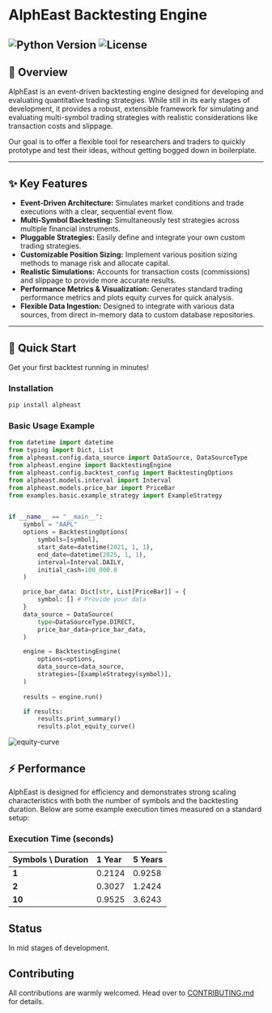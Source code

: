 # AlphEast Backtesting Engine

![Python Version](https://img.shields.io/badge/python-3.8%2B-blue.svg)
![License](https://img.shields.io/badge/license-MIT-green.svg)
---

## 🌟 Overview

AlphEast is an event-driven backtesting engine designed for developing and evaluating quantitative trading strategies. While still in its early stages of development, it provides a robust, extensible framework for simulating and evaluating multi-symbol trading strategies with realistic considerations like transaction costs and slippage.

Our goal is to offer a flexible tool for researchers and traders to quickly prototype and test their ideas, without getting bogged down in boilerplate.

---

## ✨ Key Features

* **Event-Driven Architecture:** Simulates market conditions and trade executions with a clear, sequential event flow.
* **Multi-Symbol Backtesting:** Simultaneously test strategies across multiple financial instruments.
* **Pluggable Strategies:** Easily define and integrate your own custom trading strategies.
* **Customizable Position Sizing:** Implement various position sizing methods to manage risk and allocate capital.
* **Realistic Simulations:** Accounts for transaction costs (commissions) and slippage to provide more accurate results.
* **Performance Metrics & Visualization:** Generates standard trading performance metrics and plots equity curves for quick analysis.
* **Flexible Data Ingestion:** Designed to integrate with various data sources, from direct in-memory data to custom database repositories.

---

## 🚀 Quick Start

Get your first backtest running in minutes!

### Installation

```bash
pip install alpheast
```

### Basic Usage Example

```python
from datetime import datetime
from typing import Dict, List
from alpheast.config.data_source import DataSource, DataSourceType
from alpheast.engine import BacktestingEngine
from alpheast.config.backtest_config import BacktestingOptions
from alpheast.models.interval import Interval
from alpheast.models.price_bar import PriceBar
from examples.basic.example_strategy import ExampleStrategy


if __name__ == "__main__":
    symbol = "AAPL"
    options = BacktestingOptions(
        symbols=[symbol],
        start_date=datetime(2021, 1, 1),
        end_date=datetime(2025, 1, 1),
        interval=Interval.DAILY,
        initial_cash=100_000.0
    )

    price_bar_data: Dict[str, List[PriceBar]] = {
        symbol: [] # Provide your data
    }
    data_source = DataSource(
        type=DataSourceType.DIRECT,
        price_bar_data=price_bar_data,
    )

    engine = BacktestingEngine(
        options=options,
        data_source=data_source,
        strategies=[ExampleStrategy(symbol)],
    )
    
    results = engine.run()

    if results:
        results.print_summary()
        results.plot_equity_curve()
```

![equity-curve](screenshots/equity_curve.png "Equity Curve")

## ⚡️ Performance
AlphEast is designed for efficiency and demonstrates strong scaling characteristics with both the number of symbols and the backtesting duration. Below are some example execution times measured on a standard setup:

### **Execution Time (seconds)**

| Symbols \ Duration | 1 Year   | 5 Years  |
| :----------------- | :------- | :------- |
| **1** | 0.2124   | 0.9258   |
| **2** | 0.3027   | 1.2424   |
| **10** | 0.9525   | 3.6243   |

## Status
In mid stages of development.

## Contributing
All contributions are warmly welcomed. Head over to [CONTRIBUTING.md](https://github.com/TudorOrban/AlphEast/blob/main/CONTRIBUTING.md) for details.
